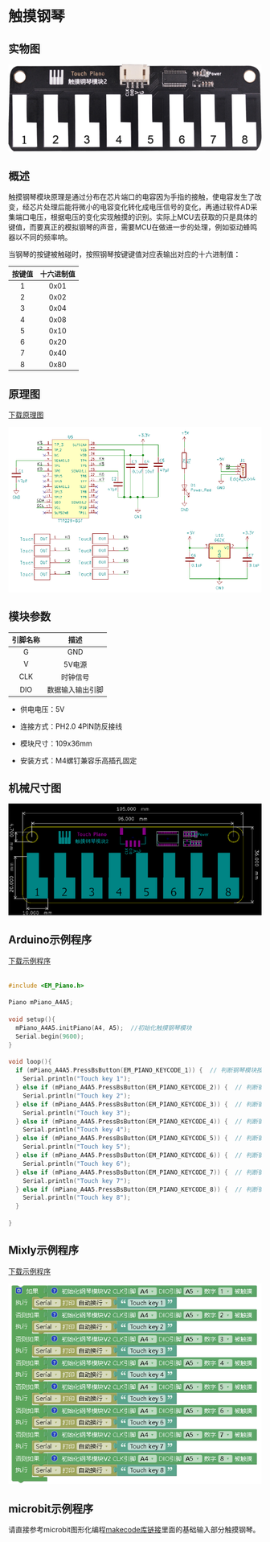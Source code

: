 # 触摸钢琴

## 实物图


![实物图](touch_piano/touch_piano.png)

## 概述

​        触摸钢琴模块原理是通过分布在芯片端口的电容因为手指的接触，使电容发生了改变，经芯片处理后能将微小的电容变化转化成电压信号的变化，再通过软件AD采集端口电压，根据电压的变化实现触摸的识别。实际上MCU去获取的只是具体的键值，而要真正的模拟钢琴的声音，需要MCU在做进一步的处理，例如驱动蜂鸣器以不同的频率响。

当钢琴的按键被触碰时，按照钢琴按键键值对应表输出对应的十六进制值：

| 按键值 | 十六进制值 |
| :----: | :--------: |
|   1    |    0x01    |
|   2    |    0x02    |
|   3    |    0x04    |
|   4    |    0x08    |
|   5    |    0x10    |
|   6    |    0x20    |
|   7    |    0x40    |
|   8    |    0x80    |

## 原理图

[下载原理图](touch_piano/touch_piano_schematic.pdf) 

![原理图](touch_piano/touch_piano_schematic.png)

## 模块参数

| 引脚名称 |       描述       |
| :------: | :--------------: |
|    G     |       GND        |
|    V     |      5V电源      |
|   CLK    |     时钟信号     |
|   DIO    | 数据输入输出引脚 |

- 供电电压：5V

- 连接方式：PH2.0 4PIN防反接线

- 模块尺寸：109x36mm

- 安装方式：M4螺钉兼容乐高插孔固定

## 机械尺寸图

![原理图](touch_piano/touch_piano_assembly.png)

## Arduino示例程序

[下载示例程序](touch_piano/touch_piano.zip)

```c

#include <EM_Piano.h>

Piano mPiano_A4A5;

void setup(){
  mPiano_A4A5.initPiano(A4, A5);  //初始化触摸钢琴模块
  Serial.begin(9600);
}

void loop(){
  if (mPiano_A4A5.PressBsButton(EM_PIANO_KEYCODE_1)) {  // 判断钢琴模块按键1是被触摸，如果被触摸则打印Touch key 1
    Serial.println("Touch key 1");
  } else if (mPiano_A4A5.PressBsButton(EM_PIANO_KEYCODE_2)) {  // 判断钢琴模块按键2是被触摸，如果被触摸则打印Touch key 2
    Serial.println("Touch key 2");
  } else if (mPiano_A4A5.PressBsButton(EM_PIANO_KEYCODE_3)) {  // 判断钢琴模块按键3是被触摸，如果被触摸则打印Touch key 3
    Serial.println("Touch key 3");
  } else if (mPiano_A4A5.PressBsButton(EM_PIANO_KEYCODE_4)) {  // 判断钢琴模块按键4是被触摸，如果被触摸则打印Touch key 4
    Serial.println("Touch key 4");
  } else if (mPiano_A4A5.PressBsButton(EM_PIANO_KEYCODE_5)) {  // 判断钢琴模块按键5是被触摸，如果被触摸则打印Touch key 5
    Serial.println("Touch key 5");
  } else if (mPiano_A4A5.PressBsButton(EM_PIANO_KEYCODE_6)) {  // 判断钢琴模块按键6是被触摸，如果被触摸则打印Touch key 6
    Serial.println("Touch key 6");
  } else if (mPiano_A4A5.PressBsButton(EM_PIANO_KEYCODE_7)) {  // 判断钢琴模块按键7是被触摸，如果被触摸则打印Touch key 7
    Serial.println("Touch key 7");
  } else if (mPiano_A4A5.PressBsButton(EM_PIANO_KEYCODE_8)) {  // 判断钢琴模块按键8是被触摸，如果被触摸则打印Touch key 8
    Serial.println("Touch key 8");
  }

}
```

## Mixly示例程序

[下载示例程序](touch_piano/touch_piano_Mixly_demo.zip)

![Mixly示例程序](touch_piano/Mixly_demo.png)

## microbit示例程序

请直接参考microbit图形化编程[makecode库链接](https://github.com/emakefun/pxt-sensorbit)里面的基础输入部分触摸钢琴。